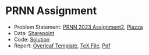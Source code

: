 # PRNN Assignment

- Problem Statement: [PRNN 2023 Assignment2](./PRNN_2023_Assignment2.pdf), [Piazza](https://piazza.com/class/lcbj9ho8gib1g3/post/60)
- Data: [Sharepoint](https://indianinstituteofscience-my.sharepoint.com/personal/chandanj_iisc_ac_in/_layouts/15/onedrive.aspx?id=%2Fpersonal%2Fchandanj%5Fiisc%5Fac%5Fin%2FDocuments%2FPRNN%5F23%5FData&ga=1)
- Code: [Solution](./solution.ipynb)
- Report: [Overleaf Template](https://www.overleaf.com/project/63ebb26c2fa79c3b5e365bf0), [TeX File](./report/report.tex), [Pdf](./report/report.pdf)

